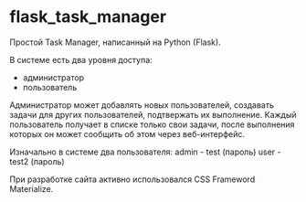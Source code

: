 # flask_task_manager
Простой Task Manager, написанный на Python (Flask).

В системе есть два уровня доступа:
  - администратор
  - пользователь
  
Администратор может добавлять новых пользователей, создавать задачи для других пользователей, подтвержать их выполнение.
Каждый пользователь получает в списке только свои задачи, после выполнения которых он может сообщить об этом через веб-интерфейс.

Изначально в системе два пользователя:
admin - test (пароль)
user - test2 (пароль)

При разработке сайта активно использовался CSS Frameword Materialize.
